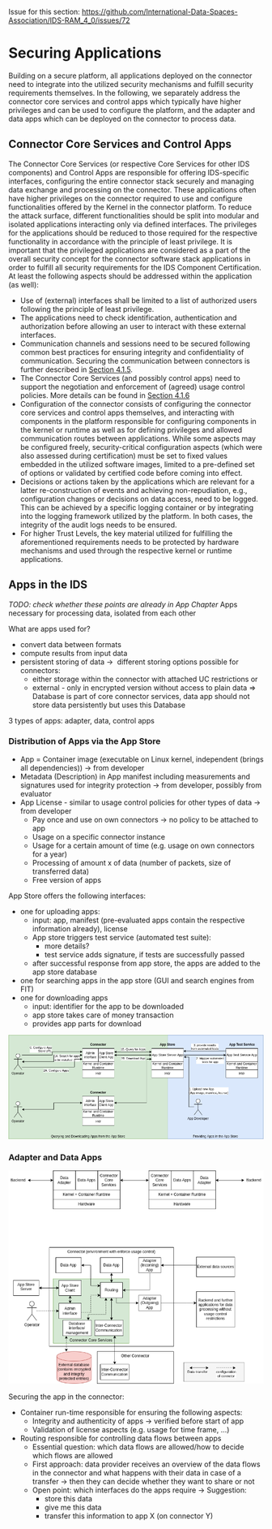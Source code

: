 Issue for this section: https://github.com/International-Data-Spaces-Association/IDS-RAM_4_0/issues/72
# Securing Applications

Building on a secure platform, all applications deployed on the connector need to integrate into the utilized security mechanisms and fulfill security requirements themselves.
In the following, we separately address the connector core services and control apps which typically have higher privileges and can be used to configure the platform, and the adapter and data apps which can be deployed on the connector to process data.

## Connector Core Services and Control Apps
The Connector Core Services (or respective Core Services for other IDS components) and Control Apps are responsible for offering IDS-specific interfaces, configuring the entire connector stack securely and managing data exchange and processing on the connector.
These applications often have higher privileges on the connector required to use and configure functionalities offered by the Kernel in the connector platform.
To reduce the attack surface, different functionalities should be split into modular and isolated applications interacting only via defined interfaces. The privileges for the applications should be reduced to those required for the respective functionality in accordance with the principle of least privilege.
It is important that the privileged applications are considered as a part of the overall security concept for the connector software stack applications in order to fulfill all security requirements for the IDS Component Certification. At least the following aspects should be addressed within the application (as well):
* Use of (external) interfaces shall be limited to a list of authorized users following the principle of least privilege.
* The applications need to check identification, authentication and authorization before allowing an user to interact with these external interfaces.
* Communication channels and sessions need to be secured following common best practices for ensuring integrity and confidentiality of communication. Securing the communication between connectors is further described in [Section 4.1.5](./4_1_5_Securing_Interaction_between_IDS_components.md).
* The Connector Core Services (and possibly control apps) need to support the negotiation and enforcement of (agreed) usage control policies. More details can be found in [Section 4.1.6](./4_1_6_Usage_Control.md)
* Configuration of the connector consists of configuring the connector core services and control apps themselves, and interacting with components in the platform responsible for configuring components in the kernel or runtime as well as for defining privileges and allowed communication routes between applications. While some aspects may be configured freely, security-critical configuration aspects (which were also assessed during certification) must be set to fixed values embedded in the utilized software images, limited to a pre-defined set of options or validated by certified code before coming into effect.
* Decisions or actions taken by the applications which are relevant for a latter re-construction of events and achieving non-repudiation, e.g., configuration changes or decisions on data access,  need to be logged. This can be achieved by a specific logging container or by integrating into the logging framework utilized by the platform. In both cases, the integrity of the audit logs needs to be ensured.
* For higher Trust Levels, the key material utilized for fulfilling the aforementioned requirements needs to be protected by hardware mechanisms and used through the respective kernel or runtime applications.

## Apps in the IDS
*TODO: check whether these points are already in App Chapter*
Apps necessary for processing data, isolated from each other

What are apps used for?
* convert data between formats
* compute results from input data
* persistent storing of data →  different storing options possible for connectors:
  * either storage within the connector with attached UC restrictions or
  * external - only in encrypted version without access to plain data
  => Database is part of core connector services, data app should not store data persistently but uses this Database

3 types of apps: adapter, data, control apps

### Distribution of Apps via the App Store
* App = Container image (executable on Linux kernel, independent (brings all dependencies)) -> from developer
* Metadata (Description) in App manifest including measurements and signatures used for integrity protection -> from developer, possibly from evaluator
* App License - similar to usage control policies for other types of data -> from developer
  * Pay once and use on own connectors -> no policy to be attached to app
  * Usage on a specific connector instance
  * Usage for a certain amount of time (e.g. usage on own connectors for a year)
  * Processing of amount x of data (number of packets, size of transferred data)
  * Free version of apps

App Store offers the following interfaces:
* one for uploading apps:
  * input: app, manifest (pre-evaluated apps contain the respective information already), license
  * App store triggers test service (automated test suite):
    * more details?
    * test service adds signature, if tests are successfully passed
  * after successful response from app store, the apps are added to the app store database
* one for searching apps in the app store (GUI and search engines from FIT)
* one for downloading apps
  * input: identifier for the app to be downloaded
  * app store takes care of money transaction
  * provides app parts for download

![App Store Interactions](./media/app_store_interaction.png)

### Adapter and Data Apps

![App Interactions](./media/app_interaction.png)

Securing the app in the connector:
* Container run-time responsible for ensuring the following aspects:
  * Integrity and authenticity of apps -> verified before start of app
  * Validation of license aspects (e.g. usage for time frame, ...)
* Routing responsible for controlling data flows between apps
  * Essential question: which data flows are allowed/how to decide which flows are allowed
  * First approach: data provider receives an overview of the data flows in the connector and what happens with their data in case of a transfer -> then they can decide whether they want to share or not
  * Open point: which interfaces do the apps require → Suggestion:
    * store this data
    * give me this data
    * transfer this information to app X (on connector Y)
